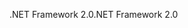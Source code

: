<span data-ttu-id="03a7a-101">.NET Framework 2.0</span><span class="sxs-lookup"><span data-stu-id="03a7a-101">.NET Framework 2.0</span></span>